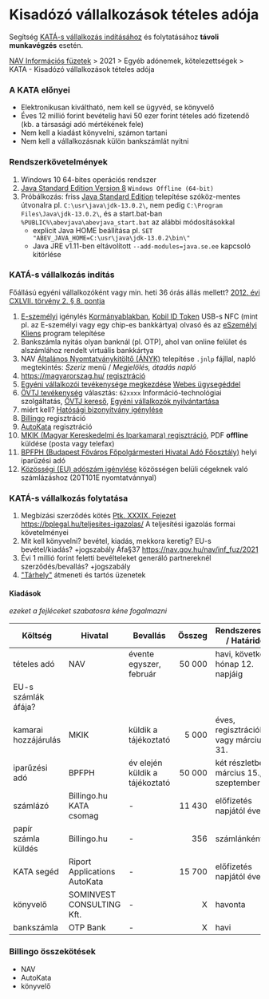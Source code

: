 # Kisadózó vállalkozások tételes adója

Segítség
[KATÁ-s vállalkozás indításához](https://www.nyilvantarto.hu/ugyseged/EgyeniVallalkozassalKapcsolatosUgyInditasa.xhtml)
és folytatásához **távoli munkavégzés** esetén.

[NAV Információs füzetek](https://nav.gov.hu/nav/inf_fuz) >
2021 > Egyéb adónemek, kötelezettségek > KATA - Kisadózó vállalkozások tételes adója

### A KATA előnyei

- Elektronikusan kiváltható, nem kell se ügyvéd, se könyvelő
- Éves 12 millió forint bevételig havi 50 ezer forint tételes adó fizetendő
  (kb. a társasági adó mértékének fele)
- Nem kell a kiadást könyvelni, számon tartani
- Nem kell a vállalkozásnak külön bankszámlát nyitni

### Rendszerkövetelmények

1. Windows 10 64-bites operációs rendszer
1. [Java Standard Edition Version 8](https://www.java.com/en/download/manual.jsp)
   `Windows Offline (64-bit)`
1. Próbálkozás: friss [Java Standard Edition](https://www.oracle.com/java/technologies/javase-downloads.html)
   telepítése szóköz-mentes útvonalra pl. `C:\usr\java\jdk-13.0.2\`, nem pedig `C:\Program Files\Java\jdk-13.0.2\`,
   és a start.bat-ban `%PUBLIC%\abevjava\abevjava_start.bat` az alábbi módosításokkal
   - explicit Java HOME beállítása pl. `SET "ABEV_JAVA_HOME=C:\usr\java\jdk-13.0.2\bin\"`
   - Java JRE v1.11-ben eltávolított `--add-modules=java.se.ee` kapcsoló kitörlése

### KATÁ-s vállalkozás indítás

Főállású egyéni vállalkozóként vagy min. heti 36 órás állás mellett?
[2012. évi CXLVII. törvény 2. § 8. pontja](https://njt.hu/jogszabaly/2012-147-00-00#sc2012-147-00-00-54)

1. [E-személyi](https://eszemelyi.hu/) igénylés [Kormányablakban](https://kormanyablak.hu/hu/kormanyablakok),
   [Kobil ID Token](https://nfcshop.hu/termek/kobil-id-token-eszemelyi-olvaso/)
   USB-s NFC (mint pl. az E-személyi vagy egy chip-es bankkártya) olvasó
   és az [eSzemélyi Kliens](https://eszemelyi.hu/letoltesek) program telepítése
1. Bankszámla nyitás olyan banknál (pl. OTP), ahol van online felület és alszámlához rendelt virtuális bankkártya
1. NAV [Általános Nyomtatványkitöltő (ÁNYK)](https://www.nav.gov.hu/nav/letoltesek/nyomtatvanykitolto_programok/nyomtatvany_apeh/keretprogramok/abevjava_install.html)
   telepítése `.jnlp` fájllal,
   napló megtekintés: _Szeriz_ menü / _Megjelölés, átadás napló_
1. https://magyarorszag.hu/ [regisztráció](https://ugyfelkapu.gov.hu/regisztracio/regEszemelyi)
1. [Egyéni vállalkozói tevékenysége megkezdése](https://www.nyilvantarto.hu/ugyseged/EgyeniVallalkozassalKapcsolatosUgyInditasa.xhtml)
   [Webes ügysegéddel](https://www.nyilvantarto.hu/ugyseged/)
1. [ÖVTJ tevékenység](https://www.ksh.hu/ovtj_menu) választás:
   `62xxxx` Információ-technológiai szolgáltatás,
   [ÖVTJ kereső](https://www.ksh.hu/ovtj_kereso),
   [Egyéni vállalkozók nyilvántartása](https://www.nyilvantarto.hu/evny-lekerdezo/)
1. miért kell? [Hatósági bizonyítvány igénylése](https://www.nyilvantarto.hu/ugyseged/EgyeniVallalkozasKerelemInditasa.xhtml)
1. [Billingo](https://app.billingo.hu/auth/registration) regisztráció
1. [AutoKata](https://app.autokata.hu/kata/registration) regisztráció
1. [MKIK (Magyar Kereskedelmi és Iparkamara) regisztráció](https://mkik.hu/gazdalkodo-szervezetek-regisztracioja),
   PDF **offline** küldése (posta vagy telefax)
1. [BPFPH (Budapest Főváros Főpolgármesteri Hivatal Adó Főosztály)](https://ssl.budapest.hu/web_hair/fszla.do)
   helyi iparűzési adó
1. [Közösségi (EU) adószám igénylése](https://supportkata.riport.co.hu/hc/hu/articles/360019947131-EU-ad%C3%B3sz%C3%A1m-ig%C3%A9nyl%C3%A9se-autokat%C3%A1ban)
   közösségen belüli cégeknek való számlázáshoz
   (20T101E nyomtatvánnyal)

### KATÁ-s vállalkozás folytatása

1. Megbízási szerződés kötés [Ptk. XXXIX. Fejezet](http://njt.hu/cgi_bin/njt_doc.cgi?docid=159096.376761)
   https://bplegal.hu/teljesites-igazolas/ A teljesítési igazolás formai követelményei
1. Mit kell könyvelni? bevétel, kiadás, mekkora keretig? EU-s bevétel/kiadás? +jogszabály Áfa§37 https://nav.gov.hu/nav/inf_fuz/2021
1. Évi 1 millió forint feletti bevélteleket generáló partnereknél szerződés/bevallás? +jogszabály
1. ["Tárhely"](https://tarhely.gov.hu/) átmeneti és tartós üzenetek

#### Kiadások

_ezeket a fejléceket szabatosra kéne fogalmazni_

| Költség | Hivatal | Bevallás | Összeg | Rendszeresség / Határidő |
| ------- | ------- | -------- | -----: | ------------------------ |
| tételes adó | NAV | évente egyszer, február | 50 000 | havi, következő hónap 12. napjáig |
| EU-s számlák áfája? |
| kamarai hozzájárulás | MKIK | küldik a tájékoztató | 5 000 | éves, regisztrációkor vagy március 31. |
| iparűzési adó | BPFPH | év elején küldik a tájékoztató | 50 000 | két részletben: március 15., szeptember 15. |
| számlázó | Billingo.hu KATA csomag | - | 11 430 | előfizetés napjától évente |
| papír számla küldés | Billingo.hu | - | 356 | számlánként |
| KATA segéd | Riport Applications AutoKata | - | 15 700 | előfizetés napjától évente |
| könyvelő | SOMINVEST CONSULTING Kft. | - | X | havonta |
| bankszámla | OTP Bank | - | X | havi |

### Billingo összekötések

- NAV
- AutoKata
- könyvelő
